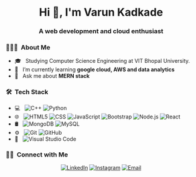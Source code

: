 <h1 align="center">Hi 👋, I'm Varun Kadkade</h1>
<h3 align="center">A web development and cloud enthusiast</h3>

<h3> 👨🏻‍💻 &nbsp;About Me </h3>

- 🎓 &nbsp; Studying Computer Science Engineering at VIT Bhopal University.
- 🌱 &nbsp; I’m currently learning **google cloud, AWS and data analytics**
- 💬 &nbsp; Ask me about **MERN stack**

<h3> 🛠 &nbsp;Tech Stack</h3>

- 💻 &nbsp;
  ![C++](https://img.shields.io/badge/-C++-333333?style=flat&logo=C%2B%2B&logoColor=00599C)
  ![Python](https://img.shields.io/badge/-Python-333333?style=flat&logo=python)
- 🌐 &nbsp;
  ![HTML5](https://img.shields.io/badge/-HTML5-333333?style=flat&logo=HTML5)
  ![CSS](https://img.shields.io/badge/-CSS-333333?style=flat&logo=CSS3&logoColor=1572B6)
  ![JavaScript](https://img.shields.io/badge/-JavaScript-333333?style=flat&logo=javascript)
  ![Bootstrap](https://img.shields.io/badge/-Bootstrap-333333?style=flat&logo=bootstrap&logoColor=563D7C)
  ![Node.js](https://img.shields.io/badge/-Node.js-333333?style=flat&logo=node.js)
  ![React](https://img.shields.io/badge/-React-333333?style=flat&logo=react)
- 🛢 &nbsp;
  ![MongoDB](https://img.shields.io/badge/-MongoDB-333333?style=flat&logo=mongodb)
  ![MySQL](https://img.shields.io/badge/-MySQL-333333?style=flat&logo=mysql)
- ⚙️ &nbsp;
  ![Git](https://img.shields.io/badge/-Git-333333?style=flat&logo=git)
  ![GitHub](https://img.shields.io/badge/-GitHub-333333?style=flat&logo=github)
- 🔧 &nbsp;
  ![Visual Studio Code](https://img.shields.io/badge/-Visual%20Studio%20Code-333333?style=flat&logo=visual-studio-code&logoColor=007ACC)


<!-- <br />
<a href="https://github.com/varun2430">
  <img height="180em" src="https://github-readme-stats.vercel.app/api?username=varun2430&show_icons=true&theme=dark&locale=en" />
  <img height="180em" src="https://github-readme-stats.vercel.app/api/top-langs?username=varun2430&show_icons=true&theme=dark&locale=en&layout=compact" />
</a>
<br /> -->

<h3> 🤝🏻 &nbsp;Connect with Me </h3>

<p align="center">
<a href="https://www.linkedin.com/in/varun-kadkade-7359aa214/"><img alt="LinkedIn" src="https://img.shields.io/badge/LinkedIn-Varun%20Prashant%20Kadkade-blue?style=flat-square&logo=linkedin"></a>
<a href="https://www.instagram.com/varun_kadkade/"><img alt="Instagram" src="https://img.shields.io/badge/Instagram-varun_kadkade-blue?style=flat-square&logo=instagram"></a>
<a href="mailto:varunkadkade2442@gmail.com"><img alt="Email" src="https://img.shields.io/badge/Email-varunkadkade2442@gmail.com-blue?style=flat-square&logo=gmail"></a>
</p>

